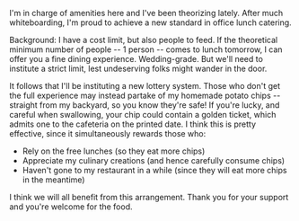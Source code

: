 I'm in charge of amenities here and I've been theorizing lately. After much whiteboarding, I'm proud to achieve a new standard in office lunch catering.

Background: I have a cost limit, but also people to feed. If the theoretical minimum number of people -- 1 person -- comes to lunch tomorrow, I can offer you a fine dining experience. Wedding-grade. But we'll need to institute a strict limit, lest undeserving folks might wander in the door.

It follows that I'll be instituting a new lottery system. Those who don't get the full experience may instead partake of my homemade potato chips -- straight from my backyard, so you know they're safe! If you're lucky, and careful when swallowing, your chip could contain a golden ticket, which admits one to the cafeteria on the printed date. I think this is pretty effective, since it simultaneously rewards those who:

* Rely on the free lunches (so they eat more chips)
* Appreciate my culinary creations (and hence carefully consume chips)
* Haven't gone to my restaurant in a while (since they will eat more chips in the meantime)

I think we will all benefit from this arrangement. Thank you for your support and you're welcome for the food.